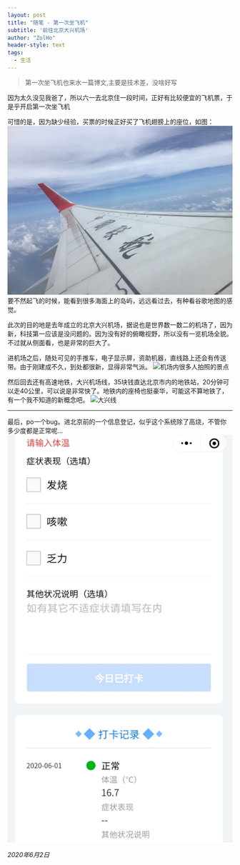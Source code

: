```yaml
---
layout: post
title: "随笔 - 第一次坐飞机"
subtitle: '前往北京大兴机场'
author: "ZolHo"
header-style: text
tags:
  - 生活
---
```

> 第一次坐飞机也来水一篇博文,主要是技术差，没啥好写

因为太久没见我爸了，所以六一去北京住一段时间，正好有比较便宜的飞机票，于是乎开启第一次坐飞机

可惜的是，因为缺少经验，买票的时候正好买了飞机翅膀上的座位，如图：
![视野都被翅膀挡住了](/img/in-post/life/feiji.png)
要不然起飞的时候，能看到很多海面上的岛屿，远远看过去，有种看谷歌地图的感觉。

此次的目的地是去年成立的北京大兴机场，据说也是世界数一数二的机场了，因为新，科技第一应该是没问题的。因为没有好的俯瞰视野，所以没有一览机场全貌。不过就从侧面看，也是非常的巨大了。

进机场之后，随处可见的手推车，电子显示屏，资助机器，直线路上还会有传送带。由于刚建成不久，到处都很新，显得非常气派。
![机场内很多人拍照的景点](/img/in-post/life/daxingjichang.jpeg)

然后回去还有高速地铁，大兴机场线，35块钱直达北京市内的地铁站，20分钟可以走40公里，可以说是非常快了。地铁内的座椅也挺豪华，可能这不算地铁了，有一个我不知道的新概念吧。
![大兴线](/img/in-post/life/daxingxian.jpeg)

---

最后，po一个bug。进北京前的一个信息登记，似乎这个系统除了高烧，不管你多少度都是正常呢...
![bug](/img/in-post/life/tiwenapp.jpeg)


_2020年6月2日_
